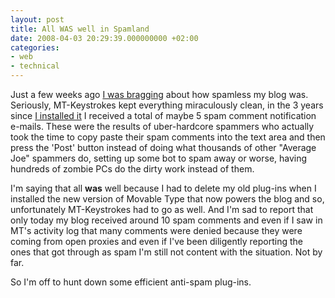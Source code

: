 ```yaml
---
layout: post
title: All WAS well in Spamland
date: 2008-04-03 20:29:39.000000000 +02:00
categories:
- web
- technical
---
```

Just a few weeks ago <a href="http://www.rusiczki.net/2008/03/12/all-is-well-in-spamland/">I was bragging</a> about how spamless my blog was. Seriously, MT-Keystrokes kept everything miraculously clean, in the 3 years since <a href="http://www.rusiczki.net/2005/03/28/mt-keystrokes/">I installed it</a> I received a total of maybe 5 spam comment notification e-mails. These were the results of uber-hardcore spammers who actually took the time to copy paste their spam comments into the text area and then press the 'Post' button instead of doing what thousands of other "Average Joe" spammers do, setting up some bot to spam away or worse, having hundreds of zombie PCs do the dirty work instead of them.

I'm saying that all <strong>was</strong> well because I had to delete my old plug-ins when I installed the new version of Movable Type that now powers the blog and so, unfortunately MT-Keystrokes had to go as well. And I'm sad to report that only today my blog received around 10 spam comments and even if I saw in MT's activity log that many comments were denied because they were coming from open proxies and even if I've been diligently reporting the ones that got through as spam I'm still not content with the situation. Not by far.

So I'm off to hunt down some efficient anti-spam plug-ins.
